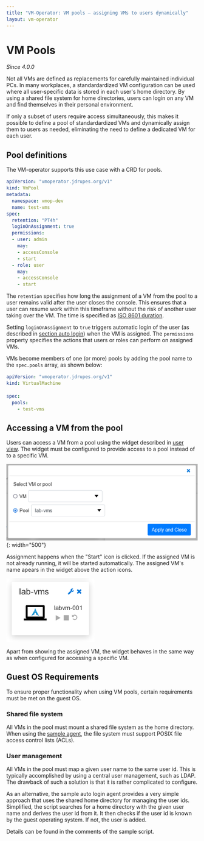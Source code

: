 ```yaml
---
title: "VM-Operator: VM pools — assigning VMs to users dynamically"
layout: vm-operator
---
```


# VM Pools

*Since 4.0.0*

Not all VMs are defined as replacements for carefully maintained
individual PCs. In many workplaces, a standardardized VM configuration
can be used where all user-specific data is stored in each user's home
directory. By using a shared file system for home directories, users
can login on any VM and find themselves in their personal
environment.

If only a subset of users require access simultaneously, this makes it
possible to define a pool of standardardized VMs and dynamically assign
them to users as needed, eliminating the need to define a dedicated VM
for each user.

## Pool definitions

The VM-operator supports this use case with a CRD for pools.

```yaml
apiVersion: "vmoperator.jdrupes.org/v1"
kind: VmPool
metadata:
  namespace: vmop-dev
  name: test-vms
spec:
  retention: "PT4h"
  loginOnAssignment: true
  permissions:
  - user: admin
    may:
    - accessConsole
    - start
  - role: user
    may:
    - accessConsole
    - start
```

The `retention` specifies how long the assignment of a VM from the pool to
a user remains valid after the user closes the console. This ensures that
a user can resume work within this timeframe without the risk of another
user taking over the VM. The time is specified as
[ISO 8601 duration](https://en.wikipedia.org/wiki/ISO_8601#Durations).

Setting `loginOnAssignment` to `true` triggers automatic login of the
user (as described in [section auto login](auto-login.html)) when
the VM is assigned. The `permissions` property specifies the actions
that users or roles can perform on assigned VMs.

VMs become members of one (or more) pools by adding the pool name to
the `spec.pools` array, as shown below:

```yaml
apiVersion: "vmoperator.jdrupes.org/v1"
kind: VirtualMachine

spec:
  pools:
    - test-vms
```

## Accessing a VM from the pool

Users can access a VM from a pool using the widget described in
[user view](user-gui.html). The widget must be configured to
provide access to a pool instead of to a specific VM.

![VM Access configuration](ConfigAccess-preview.png){: width="500"}

Assignment happens when the "Start" icon is clicked. If the assigned VM
is not already running, it will be started automatically. The assigned
VM's name apears in the widget above the action icons. 

![VM Access via pool](PoolAccess-preview.png)

Apart from showing the assigned VM, the widget behaves in the same way
as when configured for accessing a specific VM.

## Guest OS Requirements

To ensure proper functionality when using VM pools, certain requirements
must be met on the guest OS.

### Shared file system

All VMs in the pool must mount a shared file system as the home directory.
When using the
[sample agent](https://github.com/mnlipp/VM-Operator/tree/main/dev-example/vmop-agent),
the file system must support POSIX file access control lists (ACLs).

### User management

All VMs in the pool must map a given user name to the same user
id. This is typically accomplished by using a central user management,
such as LDAP. The drawback of such a solution is that it is rather
complicated to configure.

As an alternative, the sample auto login agent provides a very simple
approach that uses the shared home directory for managing the user ids.
Simplified, the script searches for a home directory with the given user
name and derives the user id from it. It then checks if the user id is
known by the guest operating system. If not, the user is added.

Details can be found in the comments of the sample script.
